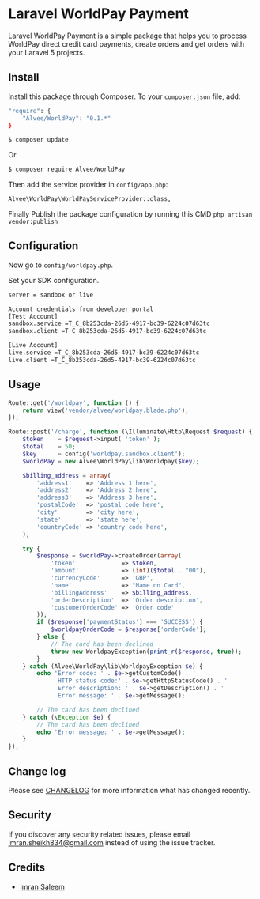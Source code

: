 # Laravel WorldPay Payment

Laravel WorldPay Payment is a simple package that helps you to process WorldPay direct credit card payments, 
create orders and get orders with your Laravel 5 projects.

## Install

Install this package through Composer. To your `composer.json` file, add:

``` bash
"require": {
    "Alvee/WorldPay": "0.1.*"
}

$ composer update
```

Or

``` bash
$ composer require Alvee/WorldPay
```

Then add the service provider in `config/app.php`:

``` bash
Alvee\WorldPay\WorldPayServiceProvider::class,
```

Finally Publish the package configuration by running this CMD `php artisan vendor:publish`

## Configuration

Now go to `config/worldpay.php`.

Set your SDK configuration.

``` bash
server = sandbox or live

Account credentials from developer portal
[Test Account]
sandbox.service =T_C_8b253cda-26d5-4917-bc39-6224c07d63tc
sandbox.client =T_C_8b253cda-26d5-4917-bc39-6224c07d63tc

[Live Account]
live.service =T_C_8b253cda-26d5-4917-bc39-6224c07d63tc
live.client =T_C_8b253cda-26d5-4917-bc39-6224c07d63tc
```

## Usage

```php
Route::get('/worldpay', function () {
    return view('vendor/alvee/worldpay.blade.php');
});

Route::post('/charge', function (\Illuminate\Http\Request $request) {
    $token    = $request->input( 'token' );
    $total    = 50;
    $key      = config('worldpay.sandbox.client');
    $worldPay = new Alvee\WorldPay\lib\Worldpay($key);

    $billing_address = array(
        'address1'    => 'Address 1 here',
        'address2'    => 'Address 2 here',
        'address3'    => 'Address 3 here',
        'postalCode'  => 'postal code here',
        'city'        => 'city here',
        'state'       => 'state here',
        'countryCode' => 'country code here',
    );

    try {
        $response = $worldPay->createOrder(array(
            'token'             => $token,
            'amount'            => (int)($total . "00"),
            'currencyCode'      => 'GBP',
            'name'              => "Name on Card",
            'billingAddress'    => $billing_address,
            'orderDescription'  => 'Order description',
            'customerOrderCode' => 'Order code'
        ));
        if ($response['paymentStatus'] === 'SUCCESS') {
            $worldpayOrderCode = $response['orderCode'];
        } else {
            // The card has been declined
            throw new WorldpayException(print_r($response, true));
        }
    } catch (Alvee\WorldPay\lib\WorldpayException $e) {
        echo 'Error code: ' . $e->getCustomCode() . '
              HTTP status code:' . $e->getHttpStatusCode() . '
              Error description: ' . $e->getDescription() . '
              Error message: ' . $e->getMessage();

        // The card has been declined
    } catch (\Exception $e) {
        // The card has been declined
        echo 'Error message: ' . $e->getMessage();
    }
});
```

## Change log

Please see [CHANGELOG](CHANGELOG.md) for more information what has changed recently.

## Security

If you discover any security related issues, please email imran.sheikh834@gmail.com instead of using the issue tracker.

## Credits

- [Imran Saleem][link-author]

[ico-version]: https://img.shields.io/packagist/v/:vendor/:package_name.svg?style=flat-square
[ico-license]: https://img.shields.io/badge/license-MIT-brightgreen.svg?style=flat-square
[ico-travis]: https://img.shields.io/travis/:vendor/:package_name/master.svg?style=flat-square
[ico-scrutinizer]: https://img.shields.io/scrutinizer/coverage/g/:vendor/:package_name.svg?style=flat-square
[ico-code-quality]: https://img.shields.io/scrutinizer/g/:vendor/:package_name.svg?style=flat-square
[ico-downloads]: https://img.shields.io/packagist/dt/:vendor/:package_name.svg?style=flat-square

[link-packagist]: https://packagist.org/packages/:vendor/:package_name
[link-travis]: https://travis-ci.org/:vendor/:package_name
[link-scrutinizer]: https://scrutinizer-ci.com/g/:vendor/:package_name/code-structure
[link-code-quality]: https://scrutinizer-ci.com/g/:vendor/:package_name
[link-downloads]: https://packagist.org/packages/:vendor/:package_name
[link-author]: https://github.com/Sheikh-Alvee
[link-contributors]: ../../contributors
